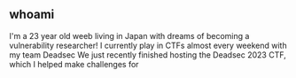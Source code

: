## whoami
I'm a 23 year old weeb living in Japan with dreams of becoming a vulnerability researcher!
I currently play in CTFs almost every weekend with my team Deadsec
We just recently finished hosting the Deadsec 2023 CTF, which I helped make challenges for
